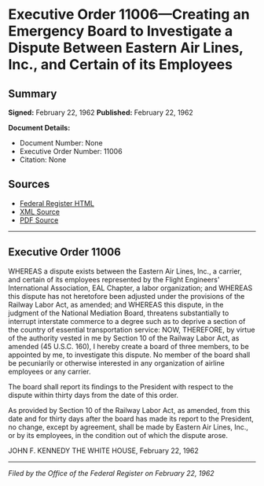 # Executive Order 11006—Creating an Emergency Board to Investigate a Dispute Between Eastern Air Lines, Inc., and Certain of its Employees

## Summary

**Signed:** February 22, 1962
**Published:** February 22, 1962

**Document Details:**
- Document Number: None
- Executive Order Number: 11006
- Citation: None

## Sources
- [Federal Register HTML](https://www.presidency.ucsb.edu/documents/executive-order-11006-creating-emergency-board-investigate-dispute-between-eastern-air)
- [XML Source](None)
- [PDF Source](None)

---

## Executive Order 11006

WHEREAS a dispute exists between the Eastern Air Lines, Inc., a carrier, and certain of its employees represented by the Flight Engineers' International Association, EAL Chapter, a labor organization; and
WHEREAS this dispute has not heretofore been adjusted under the provisions of the Railway Labor Act, as amended; and
WHEREAS this dispute, in the judgment of the National Mediation Board, threatens substantially to interrupt interstate commerce to a degree such as to deprive a section of the country of essential transportation service:
NOW, THEREFORE, by virtue of the authority vested in me by Section 10 of the Railway Labor Act, as amended (45 U.S.C. 160), I hereby create a board of three members, to be appointed by me, to investigate this dispute. No member of the board shall be pecuniarily or otherwise interested in any organization of airline employees or any carrier.

The board shall report its findings to the President with respect to the dispute within thirty days from the date of this order.

As provided by Section 10 of the Railway Labor Act, as amended, from this date and for thirty days after the board has made its report to the President, no change, except by agreement, shall be made by Eastern Air Lines, Inc., or by its employees, in the condition out of which the dispute arose.

JOHN F. KENNEDY
THE WHITE HOUSE,
February 22, 1962

---

*Filed by the Office of the Federal Register on February 22, 1962*
